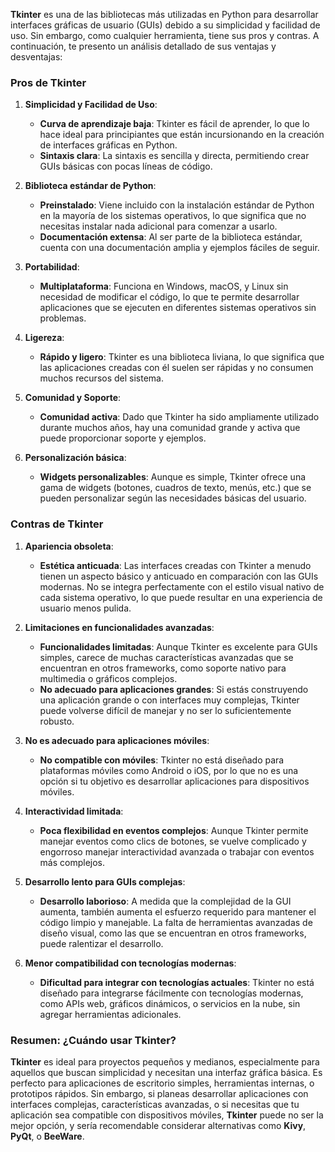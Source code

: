 **Tkinter** es una de las bibliotecas más utilizadas en Python para desarrollar interfaces gráficas de usuario (GUIs) debido a su simplicidad y facilidad de uso. Sin embargo, como cualquier herramienta, tiene sus pros y contras. A continuación, te presento un análisis detallado de sus ventajas y desventajas:

### **Pros de Tkinter**

1. **Simplicidad y Facilidad de Uso**:
   - **Curva de aprendizaje baja**: Tkinter es fácil de aprender, lo que lo hace ideal para principiantes que están incursionando en la creación de interfaces gráficas en Python.
   - **Sintaxis clara**: La sintaxis es sencilla y directa, permitiendo crear GUIs básicas con pocas líneas de código.

2. **Biblioteca estándar de Python**:
   - **Preinstalado**: Viene incluido con la instalación estándar de Python en la mayoría de los sistemas operativos, lo que significa que no necesitas instalar nada adicional para comenzar a usarlo.
   - **Documentación extensa**: Al ser parte de la biblioteca estándar, cuenta con una documentación amplia y ejemplos fáciles de seguir.

3. **Portabilidad**:
   - **Multiplataforma**: Funciona en Windows, macOS, y Linux sin necesidad de modificar el código, lo que te permite desarrollar aplicaciones que se ejecuten en diferentes sistemas operativos sin problemas.

4. **Ligereza**:
   - **Rápido y ligero**: Tkinter es una biblioteca liviana, lo que significa que las aplicaciones creadas con él suelen ser rápidas y no consumen muchos recursos del sistema.

5. **Comunidad y Soporte**:
   - **Comunidad activa**: Dado que Tkinter ha sido ampliamente utilizado durante muchos años, hay una comunidad grande y activa que puede proporcionar soporte y ejemplos.

6. **Personalización básica**:
   - **Widgets personalizables**: Aunque es simple, Tkinter ofrece una gama de widgets (botones, cuadros de texto, menús, etc.) que se pueden personalizar según las necesidades básicas del usuario.

### **Contras de Tkinter**

1. **Apariencia obsoleta**:
   - **Estética anticuada**: Las interfaces creadas con Tkinter a menudo tienen un aspecto básico y anticuado en comparación con las GUIs modernas. No se integra perfectamente con el estilo visual nativo de cada sistema operativo, lo que puede resultar en una experiencia de usuario menos pulida.

2. **Limitaciones en funcionalidades avanzadas**:
   - **Funcionalidades limitadas**: Aunque Tkinter es excelente para GUIs simples, carece de muchas características avanzadas que se encuentran en otros frameworks, como soporte nativo para multimedia o gráficos complejos.
   - **No adecuado para aplicaciones grandes**: Si estás construyendo una aplicación grande o con interfaces muy complejas, Tkinter puede volverse difícil de manejar y no ser lo suficientemente robusto.

3. **No es adecuado para aplicaciones móviles**:
   - **No compatible con móviles**: Tkinter no está diseñado para plataformas móviles como Android o iOS, por lo que no es una opción si tu objetivo es desarrollar aplicaciones para dispositivos móviles.

4. **Interactividad limitada**:
   - **Poca flexibilidad en eventos complejos**: Aunque Tkinter permite manejar eventos como clics de botones, se vuelve complicado y engorroso manejar interactividad avanzada o trabajar con eventos más complejos.
   
5. **Desarrollo lento para GUIs complejas**:
   - **Desarrollo laborioso**: A medida que la complejidad de la GUI aumenta, también aumenta el esfuerzo requerido para mantener el código limpio y manejable. La falta de herramientas avanzadas de diseño visual, como las que se encuentran en otros frameworks, puede ralentizar el desarrollo.

6. **Menor compatibilidad con tecnologías modernas**:
   - **Dificultad para integrar con tecnologías actuales**: Tkinter no está diseñado para integrarse fácilmente con tecnologías modernas, como APIs web, gráficos dinámicos, o servicios en la nube, sin agregar herramientas adicionales.

### Resumen: ¿Cuándo usar Tkinter?

**Tkinter** es ideal para proyectos pequeños y medianos, especialmente para aquellos que buscan simplicidad y necesitan una interfaz gráfica básica. Es perfecto para aplicaciones de escritorio simples, herramientas internas, o prototipos rápidos. Sin embargo, si planeas desarrollar aplicaciones con interfaces complejas, características avanzadas, o si necesitas que tu aplicación sea compatible con dispositivos móviles, **Tkinter** puede no ser la mejor opción, y sería recomendable considerar alternativas como **Kivy**, **PyQt**, o **BeeWare**.